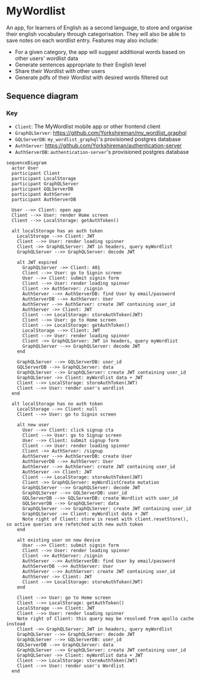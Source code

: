 # MyWordlist
An app, for learners of English as a second language, to store and organise their english vocabulary through categorisation. They will also be able to save notes on each wordlist entry. Features may also include:

* For a given category, the app will suggest additional words based on other users' wordlist data
* Generate sentences appropriate to their English level
* Share their Wordlist with other users
* Generate pdfs of their Wordlist with desired words filtered out

## Sequence diagram
### Key
* `Client`: The MyWordlist mobile app or other frontend client
* `GraphQLServer`: https://github.com/Yorkshireman/my_wordlist_graphql
* `GQLServerDB`: `my_wordlist_graphql`'s provisioned postgres database
* `AuthServer`: https://github.com/Yorkshireman/authentication-server
* `AuthServerDB`: `authentication-server`'s provisioned postgres database

```mermaid
sequenceDiagram
  actor User
  participant Client
  participant LocalStorage
  participant GraphQLServer
  participant GQLServerDB
  participant AuthServer
  participant AuthServerDB

  User -->> Client: open app
  Client -->> User: render Home screen
  Client -->> LocalStorage: getAuthToken()

  alt localStorage has an auth token
    LocalStorage -->> Client: JWT
    Client -->> User: render loading spinner
    Client ->> GraphQLServer: JWT in headers, query myWordlist
    GraphQLServer -->> GraphQLServer: decode JWT

    alt JWT expired
      GraphQLServer ->> Client: 401
      Client -->> User: go to Signin screen
      User -->> Client: submit signin form
      Client -->> User: render loading spinner
      Client ->> AuthServer: /signin
      AuthServer -->> AuthServerDB: find User by email/password
      AuthServerDB -->> AuthServer: User
      AuthServer -->> AuthServer: create JWT containing user_id
      AuthServer ->> Client: JWT
      Client -->> LocalStorage: storeAuthToken(JWT)
      Client -->> User: go to Home screen
      Client -->> LocalStorage: getAuthToken()
      LocalStorage -->> Client: JWT
      Client -->> User: render loading spinner
      Client ->> GraphQLServer: JWT in headers, query myWordlist
      GraphQLServer -->> GraphQLServer: decode JWT
    end

    GraphQLServer -->> GQLServerDB: user_id
    GQLServerDB -->> GraphQLServer: data
    GraphQLServer -->> GraphQLServer: create JWT containing user_id
    GraphQLServer ->> Client: myWordlist data + JWT
    Client -->> LocalStorage: storeAuthToken(JWT)
    Client -->> User: render user's wordlist
  end

  alt localStorage has no auth token
    LocalStorage -->> Client: null
    Client -->> User: go to Signin screen

    alt new user
      User -->> Client: click signup cta
      Client -->> User: go to Signup screen
      User -->> Client: submit signup form
      Client -->> User: render loading spinner
      Client ->> AuthServer: /signup
      AuthServer -->> AuthServerDB: create User
      AuthServerDB -->> AuthServer: User
      AuthServer -->> AuthServer: create JWT containing user_id
      AuthServer ->> Client: JWT
      Client -->> LocalStorage: storeAuthToken(JWT)
      Client ->> GraphQLServer: myWordlistCreate mutation
      GraphQLServer -->> GraphQLServer: decode JWT
      GraphQLServer -->> GQLServerDB: user_id
      GQLServerDB -->> GQLServerDB: create Wordlist with user_id
      GQLServerDB -->> GraphQLServer: data
      GraphQLServer -->> GraphQLServer: create JWT containing user_id
      GraphQLServer ->> Client: myWordlist data + JWT
      Note right of Client: store is reset with client.resetStore(), so active queries are refetched with new auth token
    end

    alt existing user on new device
      User -->> Client: submit signin form
      Client -->> User: render loading spinner
      Client ->> AuthServer: /signin
      AuthServer -->> AuthServerDB: find User by email/password
      AuthServerDB -->> AuthServer: User
      AuthServer -->> AuthServer: create JWT containing user_id
      AuthServer ->> Client: JWT
      Client -->> LocalStorage: storeAuthToken(JWT)
    end

    Client -->> User: go to Home screen
    Client -->> LocalStorage: getAuthToken()
    LocalStorage -->> Client: JWT
    Client -->> User: render loading spinner
    Note right of Client: this query may be resolved from apollo cache instead
    Client ->> GraphQLServer: JWT in headers, query myWordlist
    GraphQLServer -->> GraphQLServer: decode JWT
    GraphQLServer -->> GQLServerDB: user_id
    GQLServerDB -->> GraphQLServer: data
    GraphQLServer -->> GraphQLServer: create JWT containing user_id
    GraphQLServer ->> Client: myWordlist data + JWT
    Client -->> LocalStorage: storeAuthToken(JWT)
    Client -->> User: render user's Wordlist
  end
```
